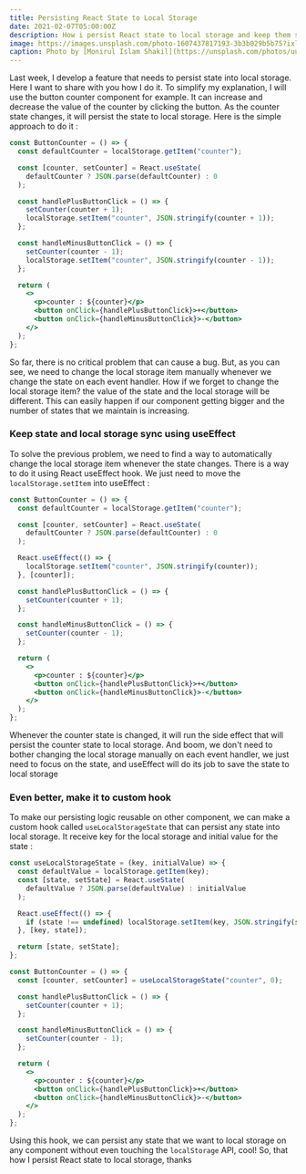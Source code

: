 ```yaml
---
title: Persisting React State to Local Storage
date: 2021-02-07T05:00:00Z
description: How i persist React state to local storage and keep them sync
image: https://images.unsplash.com/photo-1607437817193-3b3b029b5b75?ixlib=rb-1.2.1&ixid=MXwxMjA3fDB8MHxwaG90by1wYWdlfHx8fGVufDB8fHw%3D&auto=format&fit=crop&w=1650&q=80
caption: Photo by [Monirul Islam Shakil](https://unsplash.com/photos/uuhD96VBp4k)
---
```


Last week, I develop a feature that needs to persist state into local storage. Here I want to share with you how I do it. To simplify my explanation, I will use the button counter component for example. It can increase and decrease the value of the counter by clicking the button. As the counter state changes, it will persist the state to local storage. Here is the simple approach to do it :

```jsx {linenos=table}
const ButtonCounter = () => {
  const defaultCounter = localStorage.getItem("counter");

  const [counter, setCounter] = React.useState(
    defaultCounter ? JSON.parse(defaultCounter) : 0
  );

  const handlePlusButtonClick = () => {
    setCounter(counter + 1);
    localStorage.setItem("counter", JSON.stringify(counter + 1));
  };

  const handleMinusButtonClick = () => {
    setCounter(counter - 1);
    localStorage.setItem("counter", JSON.stringify(counter - 1));
  };

  return (
    <>
      <p>counter : ${counter}</p>
      <button onClick={handlePlusButtonClick}>+</button>
      <button onClick={handleMinusButtonClick}>-</button>
    </>
  );
};
```

So far, there is no critical problem that can cause a bug. But, as you can see, we need to change the local storage item manually whenever we change the state on each event handler. How if we forget to change the local storage item? the value of the state and the local storage will be different. This can easily happen if our component getting bigger and the number of states that we maintain is increasing.

### Keep state and local storage sync using useEffect

To solve the previous problem, we need to find a way to automatically change the local storage item whenever the state changes. There is a way to do it using React useEffect hook. We just need to move the `localStorage.setItem` into useEffect :

```jsx {linenos=table}
const ButtonCounter = () => {
  const defaultCounter = localStorage.getItem("counter");

  const [counter, setCounter] = React.useState(
    defaultCounter ? JSON.parse(defaultCounter) : 0
  );

  React.useEffect(() => {
    localStorage.setItem("counter", JSON.stringify(counter));
  }, [counter]);

  const handlePlusButtonClick = () => {
    setCounter(counter + 1);
  };

  const handleMinusButtonClick = () => {
    setCounter(counter - 1);
  };

  return (
    <>
      <p>counter : ${counter}</p>
      <button onClick={handlePlusButtonClick}>+</button>
      <button onClick={handleMinusButtonClick}>-</button>
    </>
  );
};
```

Whenever the counter state is changed, it will run the side effect that will persist the counter state to local storage. And boom, we don't need to bother changing the local storage manually on each event handler, we just need to focus on the state, and useEffect will do its job to save the state to local storage

### Even better, make it to custom hook

To make our persisting logic reusable on other component, we can make a custom hook called `useLocalStorageState` that can persist any state into local storage. It receive key for the local storage and initial value for the state :

```jsx {linenos=table}
const useLocalStorageState = (key, initialValue) => {
  const defaultValue = localStorage.getItem(key);
  const [state, setState] = React.useState(
    defaultValue ? JSON.parse(defaultValue) : initialValue
  );

  React.useEffect(() => {
    if (state !== undefined) localStorage.setItem(key, JSON.stringify(state));
  }, [key, state]);

  return [state, setState];
};

const ButtonCounter = () => {
  const [counter, setCounter] = useLocalStorageState("counter", 0);

  const handlePlusButtonClick = () => {
    setCounter(counter + 1);
  };

  const handleMinusButtonClick = () => {
    setCounter(counter - 1);
  };

  return (
    <>
      <p>counter : ${counter}</p>
      <button onClick={handlePlusButtonClick}>+</button>
      <button onClick={handleMinusButtonClick}>-</button>
    </>
  );
};
```

Using this hook, we can persist any state that we want to local storage on any component without even touching the `localStorage` API, cool! So, that how I persist React state to local storage, thanks

